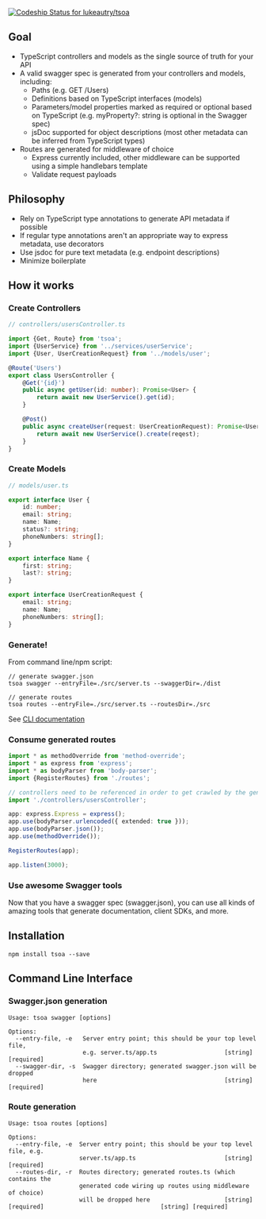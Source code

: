 [ ![Codeship Status for lukeautry/tsoa](https://codeship.com/projects/cdce38d0-1f6b-0134-258e-1ed679ae6c9d/status?branch=master)](https://codeship.com/projects/160322)

## Goal

- TypeScript controllers and models as the single source of truth for your API
- A valid swagger spec is generated from your controllers and models, including:
    - Paths (e.g. GET /Users)
    - Definitions based on TypeScript interfaces (models)
    - Parameters/model properties marked as required or optional based on TypeScript (e.g. myProperty?: string is optional in the Swagger spec)
    - jsDoc supported for object descriptions (most other metadata can be inferred from TypeScript types)
- Routes are generated for middleware of choice
    - Express currently included, other middleware can be supported using a simple handlebars template
    - Validate request payloads

## Philosophy

- Rely on TypeScript type annotations to generate API metadata if possible
- If regular type annotations aren't an appropriate way to express metadata, use decorators
- Use jsdoc for pure text metadata (e.g. endpoint descriptions)
- Minimize boilerplate

## How it works

### Create Controllers

```typescript
// controllers/usersController.ts

import {Get, Route} from 'tsoa';
import {UserService} from '../services/userService';
import {User, UserCreationRequest} from '../models/user';

@Route('Users')
export class UsersController {
    @Get('{id}')
    public async getUser(id: number): Promise<User> {
        return await new UserService().get(id);
    }

    @Post()
    public async createUser(request: UserCreationRequest): Promise<User> {
        return await new UserService().create(reqest);
    }
}
```
### Create Models
```typescript
// models/user.ts

export interface User {
    id: number;
    email: string;
    name: Name;
    status?: string;
    phoneNumbers: string[];
}

export interface Name {
    first: string;
    last?: string;
}

export interface UserCreationRequest {
    email: string;
    name: Name;
    phoneNumbers: string[];
}
```

### Generate!

From command line/npm script:
```
// generate swagger.json
tsoa swagger --entryFile=./src/server.ts --swaggerDir=./dist

// generate routes
tsoa routes --entryFile=./src/server.ts --routesDir=./src
```

See [CLI documentation](#cli)

### Consume generated routes

```typescript
import * as methodOverride from 'method-override';
import * as express from 'express';
import * as bodyParser from 'body-parser';
import {RegisterRoutes} from './routes';

// controllers need to be referenced in order to get crawled by the generator
import './controllers/usersController';

app: express.Express = express();
app.use(bodyParser.urlencoded({ extended: true }));
app.use(bodyParser.json());
app.use(methodOverride());

RegisterRoutes(app);

app.listen(3000);

```

### Use awesome Swagger tools

Now that you have a swagger spec (swagger.json), you can use all kinds of amazing tools that generate documentation, client SDKs, and more.

## Installation

```
npm install tsoa --save
```

## <a name="cli"></a>Command Line Interface

### Swagger.json generation

```
Usage: tsoa swagger [options]

Options:
  --entry-file, -e   Server entry point; this should be your top level file,
                     e.g. server.ts/app.ts                   [string] [required]
  --swagger-dir, -s  Swagger directory; generated swagger.json will be dropped
                     here                                    [string] [required]
```

### Route generation

```
Usage: tsoa routes [options]

Options:
  --entry-file, -e  Server entry point; this should be your top level file, e.g.
                    server.ts/app.ts                         [string] [required]
  --routes-dir, -r  Routes directory; generated routes.ts (which contains the
                    generated code wiring up routes using middleware of choice)
                    will be dropped here                     [string] [required]                                 [string] [required]
```